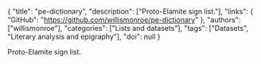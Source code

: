 {
  "title": "pe-dictionary",
  "description": ["Proto-Elamite sign list."],
  "links": {
    "GitHub": "https://github.com/willismonroe/pe-dictionary"
  },
  "authors": ["willismonroe"],
  "categories": ["Lists and datasets"],
  "tags": ["Datasets", "Literary analysis and epigraphy"],
  "doi": null
}

<!-- Generated by csv2md.R – do not edit by hand -->

Proto-Elamite sign list.